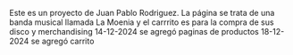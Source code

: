 Este es un proyecto de Juan Pablo Rodriguez.
La página se trata de una banda musical llamada La Moenia y el carrrito es para la compra de sus disco y merchandising
14-12-2024 se agregó paginas de productos
18-12-2024 se agregó carrito